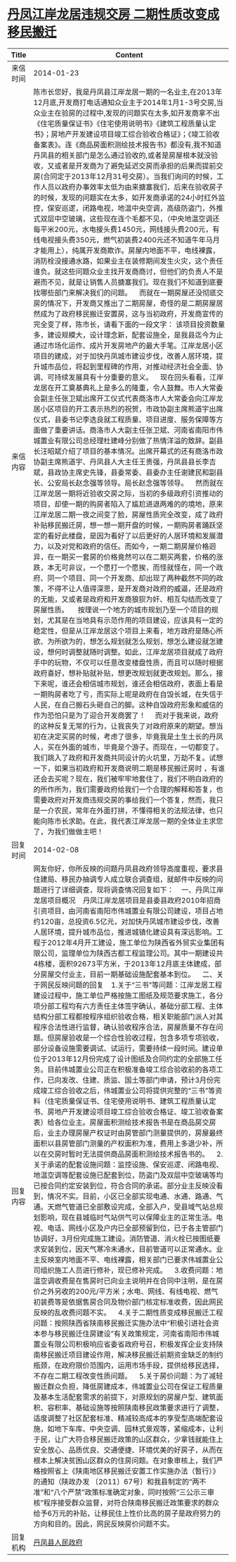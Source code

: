 # [丹凤江岸龙居违规交房   二期性质改变成移民搬迁](http://www.shangluo.gov.cn/zmhd/ldxxxx.jsp?urltype=leadermail.LeaderMailContentUrl&wbtreeid=1112&leadermailid=2247)

| Title |                                                                                                                                                                                                                                                                                                                                                                                                                                                                                                                                                                                                                                                                                                                                                                                                                                                                                                                                                                                                     Content                                                                                                                                                                                                                                                                                                                                                                                                                                                                                                                                                                                                                                                                                                                                                                                                                                                                                                                                                                                                     |
|:-----:|-----------------------------------------------------------------------------------------------------------------------------------------------------------------------------------------------------------------------------------------------------------------------------------------------------------------------------------------------------------------------------------------------------------------------------------------------------------------------------------------------------------------------------------------------------------------------------------------------------------------------------------------------------------------------------------------------------------------------------------------------------------------------------------------------------------------------------------------------------------------------------------------------------------------------------------------------------------------------------------------------------------------------------------------------------------------------------------------------------------------------------------------------------------------------------------------------------------------------------------------------------------------------------------------------------------------------------------------------------------------------------------------------------------------------------------------------------------------------------------------------------------------------------------------------------------------------------------------------------------------------------------------------------------------------------------------------------------------------------------------------------------------------------------------------------------------------------------------------------------------------------------------------------------------------------------------------------------------------------------------------------------------|
| 来信时间  | 2014-01-23                                                                                                                                                                                                                                                                                                                                                                                                                                                                                                                                                                                                                                                                                                                                                                                                                                                                                                                                                                                                                                                                                                                                                                                                                                                                                                                                                                                                                                                                                                                                                                                                                                                                                                                                                                                                                                                                                                                                                                                                      |
| 来信内容  | 陈市长您好，我是丹凤县江岸龙居一期的一名业主,在2013年12月底,开发商打电话通知众业主于2014年1月1-3号交房,当众业主在验房的过程中,发现的问题实在太多,如开发商拿不出《住宅质量保证书》《住宅使用说明书》《建筑工程质量认定书》；房地产开发建设项目竣工综合验收合格证》；《竣工验收备案表》。连《商品房面积测绘技术报告书》都没有,我不知道丹凤县的相关部门是怎么通过验收的,或者是房屋根本就没验收，又或者是开发商为了避免延迟交房而承担的后果而提前交房(合同定于2013年12月31号交房）。当我们询问的时候，工作人员以政府办事效率太低为由来搪塞我们，后来在验收房子的时候，发现的问题实在太多，如开发商承诺的24小时红外监控，保安巡逻，闭路电视，地温中央空调，高级防盗门，外推式双层中空玻璃，这些现在连个毛都不见，（中央地温空调还每平米200元，水电接头费1450元，网线接头费200元，有线电视接头费350元，燃气初装费2400元还不知道牛年马月才能用上），纯属开发商欺诈。房屋内地面不平，电线裸露，消防栓没接通水路，如果业主在装修期间发生火灾，这个责任谁负。就这些问题众业主找开发商商讨，但他们的负责人不是避而不见，就是让销售人员搪塞我们。现在我们不知道到底要找哪些部门来解决我们的问题。    而就在一期房屋还没彻底交房的情况下，开发商又推出了二期房屋，奇怪的是二期房屋居然成为了政府移民搬迁安置房，这与当初政府，开发商宣传的完全变了样，陈市长，请看下面的一段文字： 该项目投资数量多，建设规模大，设计理念新，配套设施全，是我县迄今为止通过市场化运作、成片开发房地产的最大手笔。江岸龙居小区项目的建成，对于加快丹凤城市建设步伐，改善人居环境，提升城市品位，将起到里程碑的作用，对推动经济社会全面、协调、可持续发展具有十分重要的意义。    现在回头看看，江岸龙居在开工奠基典礼上是多么的隆重，令人鼓舞。市人大常委会副主任张卫斌出席开工仪式代表商洛市人大常委会向江岸龙居小区项目的开工表示热烈的祝贺，市政协副主席熊道宇出席仪式，县委书记李选良就工程质量、项目进度、服务保障等方面做了重要讲话。商洛市人大副主任张卫斌、河南省南阳市伟城置业有限公司总经理杜建峰分别做了热情洋溢的致辞。副县长汪昭斌介绍了项目的基本情况。出席开幕式的还有商洛市政协副主席熊道宇、丹凤县人大主任王贵强，丹凤县县长李吉斌，县政协主席史先锋，县委常委、县委办主任谢建民和副县长、公安局长赵念强等领导。局长赵念强等领导。    然而就在江岸龙居一期将近验收交房之际，当初的多级政府引资推动的项目，却使一期的购房者陷入了尴尬进退两难的的境地，原来江岸龙居二期一夜之间变了脸，房屋性质完全改变，成了政府补贴移民搬迁房，想一想一期开盘的时候，一期购房者踊跃坚定的看好此楼盘，是因为看好了以后更好的人居环境和发展潜力，以及对党和政府的信任。而如今，一期二期房屋价格迥异，在一期买一套房的价格竟然可以在二期买两套，价格的涨跌，本无可非议，一个愿打一个愿挨，而怪就怪在，同一个政府、同一个项目、同一个开发商、却出现了两种截然不同的政策，不得不让人值得深思，是开发商对政府的威逼，还是政府的无能，又或者是政府和开发商狼狈为奸、相互勾结而改变了房屋性质。     按理说一个地方的城市规划乃至一个项目的规划，尤其是在当地具有示范作用的项目建设，应该具有一定的稳定性，但是从江岸龙居这个项目上来看，地方政府是随心所欲、为所欲为的，想怎么规划就怎么规划，想怎么建设就怎建设，想何时调整就随时调整。如此，江岸龙居项目就成了政府手中的玩物，不仅可以任意改变楼盘性质，而且可以随时根据政府喜好，想补贴就补贴，想更改规划就更改规划。那么，接下来呢，谁还会相信城市规划，谁还会相信政府，表面上看是一期购房者吃了亏，而实际上呢是政府在自毁长城，在失信于人民，在自己搬石头砸自己的脚。这种自毁政府形象和威信的作为恐怕只是为了迎合开发商罢了！     而对于我来说，政府的这种反复无常的行为，让我丧失了对政府原来的期望。想当初在决定买房的时候，考虑了很多，毕竟我是土生土长的丹凤人，买在外面的城市，毕竟是个游子。而现在，一切都变了。我们跳入了政府和开发商共同设计的火坑里，万劫不复。试想一下，如果当初政府和开发商说明二期是移民搬迁房时 ，有谁还会去买呢？现在，我们被牢牢地套住了，我们不明白政府的的所作所为，我们需要政府给我们一个合理的解释和答复，也需要政府对开发商违规交房的事给我们一个答复，然而，我只是一介农民，常年在外面打拼，不懂得相关的法规法律，也只能向陈市长求助。在此，我代表江岸龙居一期的全体业主求您了，为我们做做主吧！ |
| 回复时间  | 2014-02-08                                                                                                                                                                                                                                                                                                                                                                                                                                                                                                                                                                                                                                                                                                                                                                                                                                                                                                                                                                                                                                                                                                                                                                                                                                                                                                                                                                                                                                                                                                                                                                                                                                                                                                                                                                                                                                                                                                                                                                                                      |
| 回复内容  | 网友你好，你所反映的问题丹凤县政府领导高度重视，要求县住建局、移民办抽调专人成立联合调查组，就邮件中反映的问题进行了详细调查，现将调查情况回复如下：    一、丹凤江岸龙居项目概况    丹凤江岸龙居项目是县委县政府2010年招商引资项目，由河南省南阳市伟城置业有限公司建设，项目占地约120亩，总投资6.5亿元，对加快丹凤城市建设步伐，改善人居环境，提升城市品位，推进城镇化建设具有深远影响。工程于2012年4月开工建设，施工单位为陕西省外贸实业集团有限公司，监理单位为陕西古都工程监理公司。其中一期建设共4栋楼，面积92673平方米，于2013年12月底主体建成，部分房屋交付业主，目前一期基础设施配套基本到位。    二、关于网民反映问题的回复    1.关于“三书”等问题：江岸龙居工程建设过程中，施工单位严格按施工图纸及规范要求施工，各分项分部工程均有六方责任主体签字确认，基础分部工程、主体结构分部工程都按程序组织验收合格，相关职能部门派人对其程序合法性进行监督，确认验收程序合法，房屋质量不存在问题。但房屋验收是一个综合性验收过程，包含多项专项验收，部分设备设施需要调试、试运行，需要持续一段时间。建设单位于2013年12月份完成了设计图纸及合同约定的全部施工任务。目前伟城置业公司正在积极准备竣工综合验收前的各项工作，已向发改、住建、质监、国土等部门申请，预计3月份完成竣工综合验收之后，伟城置业公司将提供完整的“三书”等资料（住宅质量保证书、住宅使用说明书、建筑工程质量认定书、房地产开发建设项目竣工综合验收合格证、竣工验收备案表）给各位业主。房屋面积测绘技术报告书是在商品房交房后，业主办理房屋产权证时由房管部门测量提供的，房屋最终面积以县房管部门测量的产权面积为准，费用上多退少补，所以在交房时暂时无法提供商品房面积测绘技术报告书的。    2.关于承诺的配套设施问题：监控设施、保安巡逻、闭路电视、地温空调等配套设施已配套到位，防盗门及双层中空玻璃等均已按合同约定安装到位，符合合同的承诺。部分业主反映没看到，情况不实。目前，小区已全部实现电通、水通、路通、气通。天燃气管道已全部敷设完成，全部入户，受县域气站总规划影响，现在县城临时气站供气可以保障业主的正常生活。电视、电话、网线小区及户内已全部预留到位，已于各主管部门协调好，3月份完成施工建设。消防管道、消火栓已按图纸要求安装到位，因天气寒冷未通水，目前管道可以正常通水。业主反映室内地面不平、电线裸露，相关部门已要求伟城置业公司组织施工人员进行修补，现已修补完成。    3.收费问题：地温空调收费是在售房时已向业主说明并在合同中注明，是在房价之外另收的200元/平方米；水电、网线、有线电视、燃气初装费等是依据售房合同及物价部门核定标准收费，因此网民反映的乱收费问题不实。    4.关于二期性质变成移民搬迁工程问题：按照陕西省陕南移民搬迁实施办法中“积极引进社会资本参与移民搬迁住房建设”有关政策规定，河南省南阳市伟城置业有限公司积极响应省委省政府号召，积极发挥企业支持陕南移民搬迁项目建设作用，解决移民搬迁前期资金缺乏的制约瓶颈，在政府限价范围内，运用市场手段，提供给移民选择，不存在二期工程改变性质问题。    5.关于房价问题：为了减轻搬迁群众负担，降低房建成本，伟城置业公司在保证工程质量及基本生活配套需求的前提下，对原规划的房屋户型、建筑面积、容积率、基础设施等按照陕南移民政策要求进行了调整，适度调整了社区配套标准、精减较高成本的享受型高端配套设施，如地下车库、中央空调、园林式景观等，紧缩成本，让利于民，让广大符合移民搬迁政策的山区群众，少拿钱就能住上安全放心、品质优良、交通便捷、环境优美的好房子，从而在根本上解决贫困山区群众的住房问题。在对象审核上，我们严格按照省上《陕南地区移民搬迁安置工作实施办法（暂行）》的通知（陕政办发 〔2011〕67号）和我县制定的“两不准”和“八个严禁”政策标准确定对象，同时按照“三公示三审核”程序接受群众监督，对符合陕南移民搬迁政策要求的群众给予6万元的补贴，让移民住上性价比高的房子是政府努力的方向和目的。因此，网民反映房价问题不实。                                                                                                                                                                                                       |
| 回复机构  | [丹凤县人民政府](../../category/agencies/丹凤县人民政府.md)                                                                                                                                                                                                                                                                                                                                                                                                                                                                                                                                                                                                                                                                                                                                                                                                                                                                                                                                                                                                                                                                                                                                                                                                                                                                                                                                                                                                                                                                                                                                                                                                                                                                                                                                                                                                                                                                                                                                                                   |